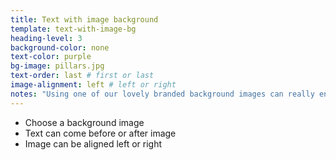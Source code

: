 ```yaml
---
title: Text with image background
template: text-with-image-bg
heading-level: 3
background-color: none
text-color: purple
bg-image: pillars.jpg
text-order: last # first or last
image-alignment: left # left or right
notes: "Using one of our lovely branded background images can really enhance your presentation and make you seem more legit."
---
```


- Choose a background image
- Text can come before or after image
- Image can be aligned left or right
